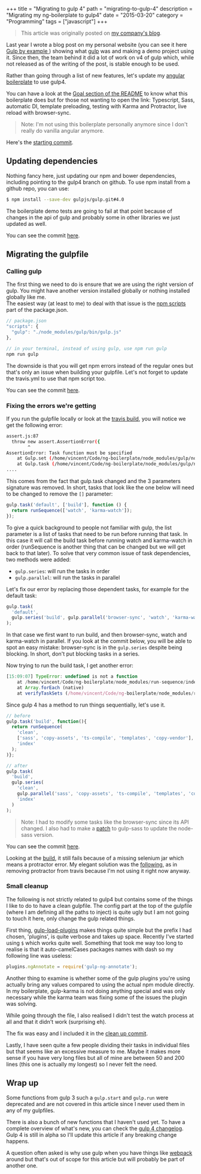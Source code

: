 +++
title = "Migrating to gulp 4"
path = "migrating-to-gulp-4"
description = "Migrating my ng-boilerplate to gulp4"
date = "2015-03-20"
category = "Programming"
tags = ["javascript"]
+++

> This article was originally posted on [my company's blog](https://blog.wearewizards.io/migrating-to-gulp-4-by-example).

Last year I wrote a blog post on my personal website (you can see it here [Gulp by example ](http://vincent.is/introducing-people-to-gulp/)) showing what [gulp](http://gulpjs.com/) was and making a demo project using it.
Since then, the team behind it did a lot of work on v4 of gulp which, while not released as of the writing of the post, is stable enough to be used.

Rather than going through a list of new features, let's update my [angular boilerplate](https://github.com/Keats/ng-boilerplate) to use gulp4.

You can have a look at the [Goal section of the README](https://github.com/Keats/ng-boilerplate#goal) to know what this boilerplate does but for those not wanting to open the link: Typescript, Sass, automatic DI, template preloading, testing with Karma and Protractor, live reload with browser-sync.
> Note: I'm not using this boilerplate personally anymore since I don't really do vanilla angular anymore.

Here's the [starting commit](https://github.com/Keats/ng-boilerplate/tree/87e75551651e94dfc1aa6135e1ea7cb5bd61cf0f).

## Updating dependencies
Nothing fancy here, just updating our npm and bower dependencies, including pointing to the gulp4 branch on github. To use npm install from a github repo, you can use:
```bash
$ npm install --save-dev gulpjs/gulp.git#4.0
```
The boilerplate demo tests are going to fail at that point because of changes in the api of gulp and probably some in other libraries we just updated as well.  

You can see the commit [here](https://github.com/Keats/ng-boilerplate/commit/49a339cc5cbde8f5374b8f4c915a548dc2916cc4).

## Migrating the gulpfile
### Calling gulp
The first thing we need to do is ensure that we are using the right version of gulp.  You might have another version installed globally or nothing installed globally like me.  
The easiest way (at least to me) to deal with that issue is the [npm scripts](https://docs.npmjs.com/misc/scripts) part of the package.json.

```js
// package.json
"scripts": {
  "gulp": "./node_modules/gulp/bin/gulp.js"
},

// in your terminal, instead of using gulp, use npm run gulp
npm run gulp
```

The downside is that you will get npm errors instead of the regular ones but that's only an issue when building your gulpfile.
Let's not forget to update the travis.yml to use that npm script too.  

You can see the commit [here](https://github.com/Keats/ng-boilerplate/commit/ef30315f43580e8b3c1ba85d4536c7fe0d69365d).

### Fixing the errors we're getting
If you run the gulpfile locally or look at the [travis build](https://travis-ci.org/Keats/ng-boilerplate/builds/54252789), you will notice we get the following error:
```bash
assert.js:87
  throw new assert.AssertionError({
        ^
AssertionError: Task function must be specified
    at Gulp.set (/home/vincent/Code/ng-boilerplate/node_modules/gulp/node_modules/undertaker/lib/set.js:14:3)
    at Gulp.task (/home/vincent/Code/ng-boilerplate/node_modules/gulp/node_modules/undertaker/lib/task.js:14:8)
....
```
This comes from the fact that gulp.task changed and the 3 parameters signature was removed.
In short, tasks that look like the one below will need to be changed to remove the `[]` parameter:
```js
gulp.task('default', ['build'], function () {
  return runSequence(['watch', 'karma-watch']);
});
```
To give a quick background to people not familiar with gulp, the list parameter is a list of tasks that need to be run before running that task.
In this case it will call the build task before running watch and karma-watch in order (runSequence is another thing that can be changed but we will get back to that later).
To solve that very common issue of task dependencies, two methods were added:

- `gulp.series`: will run the tasks in order
- `gulp.parallel`: will run the tasks in parallel

Let's fix our error by replacing those dependent tasks, for example for the default task:

```js
gulp.task(
  'default',
  gulp.series('build', gulp.parallel('browser-sync', 'watch', 'karma-watch'))
);
```

In that case we first want to run build, and then browser-sync, watch and karma-watch in parallel. 
If you look at the commit below, you will be able to spot an easy mistake: browser-sync is in the `gulp.series` despite being blocking. In short, don't put blocking tasks in a series.  

Now trying to run the build task, I get another error:

```js
[15:09:07] TypeError: undefined is not a function
    at /home/vincent/Code/ng-boilerplate/node_modules/run-sequence/index.js:18:22
    at Array.forEach (native)
    at verifyTaskSets (/home/vincent/Code/ng-boilerplate/node_modules/run-sequence/index.js:12:11)
```

Since gulp 4 has a method to run things sequentially, let's use it.

```js
// before
gulp.task('build', function(){
  return runSequence(
    'clean',
    ['sass', 'copy-assets', 'ts-compile', 'templates', 'copy-vendor'],
    'index'
  );
)};

// after
gulp.task(
  'build',
  gulp.series(
    'clean',
    gulp.parallel('sass', 'copy-assets', 'ts-compile', 'templates', 'copy-vendor'),
    'index'
  )
);
```

> Note: I had to modify some tasks like the browser-sync since its API changed.
I also had to make a [patch](https://github.com/dlmanning/gulp-sass/pull/207) to gulp-sass to update the node-sass version.  

You can see the commit [here](https://github.com/Keats/ng-boilerplate/commit/91a05401c6ea532467bc00b5a6e54fd95b6b0eaf).  

Looking at the [build](https://travis-ci.org/Keats/ng-boilerplate/builds/54274589), it still fails because of a missing selenium jar which means a protractor error.
My elegant solution was the [following](https://github.com/Keats/ng-boilerplate/commit/d999db2442ac72fc440e8ff9cccd8348c533c72d), as in removing protractor from travis because I'm not using it right now anyway.

### Small cleanup
The following is not strictly related to gulp4 but contains some of the things I like to do to have a clean gulpfile.
The config part at the top of the gulpfile (where I am defining all the paths to inject) is quite ugly but I am not going to touch it here, only change the gulp related things.

First thing, [gulp-load-plugins](https://www.npmjs.com/package/gulp-load-plugins) makes things quite simple but the prefix I had chosen, 'plugins', is quite verbose and takes up space. Recently I've started using `$` which works quite well.
Something that took me way too long to realise is that it auto-camelCases packages names with dash so my following line was useless:

```js
plugins.ngAnnotate = require('gulp-ng-annotate');
```

Another thing to examine is whether some of the gulp plugins you're using actually bring any values compared to using the actual npm module directly.
In my boilerplate, gulp-karma is not doing anything special and was only necessary while the karma team was fixing some of the issues the plugin was solving.

While going through the file, I also realised I didn't test the watch process at all and that it didn't work (surprising eh).  

The fix was easy and I included it in the [clean up commit](https://github.com/Keats/ng-boilerplate/commit/bee9fba6e9ee2602e96c8d735d409b31a267d655).

Lastly, I have seen quite a few people dividing their tasks in individual files but that seems like an excessive measure to me.
Maybe it makes more sense if you have very long files but all of mine are between 50 and 200 lines (this one is actually my longest) so I never felt the need.


## Wrap up
Some functions from gulp 3 such a `gulp.start` and `gulp.run` were deprecated and are not covered in this article since I never used them in any of my gulpfiles.  

There is also a bunch of new functions that I haven't used yet. To have a complete overview of what's new, you can check the [gulp 4 changelog](https://github.com/gulpjs/gulp/blob/4.0/CHANGELOG.md).
Gulp 4 is still in alpha so I'll update this article if any breaking change happens.  

A question often asked is why use gulp when you have things like [webpack](http://webpack.github.io/) around but that's out of scope for this article but will probably be part of another one.
